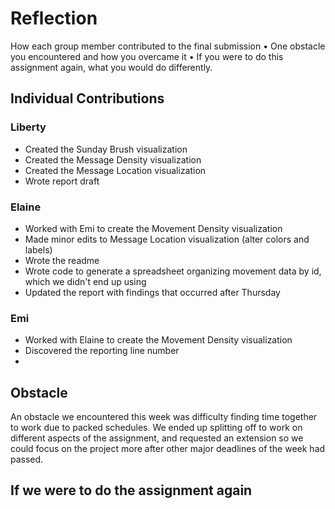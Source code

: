 # Reflection
How each group member contributed to the final submission
• One obstacle you encountered and how you overcame it
• If you were to do this assignment again, what you would do differently.

## Individual Contributions
### Liberty
* Created the Sunday Brush visualization
* Created the Message Density visualization
* Created the Message Location visualization
* Wrote report draft

### Elaine
* Worked with Emi to create the Movement Density visualization
* Made minor edits to Message Location visualization (alter colors and labels)
* Wrote the readme
* Wrote code to generate a spreadsheet organizing movement data by id, which we didn't end up using
* Updated the report with findings that occurred after Thursday

### Emi
* Worked with Elaine to create the Movement Density visualization
* Discovered the reporting line number
*

## Obstacle
An obstacle we encountered this week was difficulty finding time together to work due to packed schedules. We ended up splitting off to work on different aspects of the assignment, and requested an extension so we could focus on the project more after other major deadlines of the week had passed.

## If we were to do the assignment again
